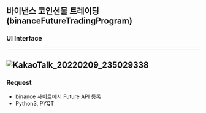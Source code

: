 ##  바이낸스 코인선물 트레이딩 (binanceFutureTradingProgram)


### UI Interface
----
![KakaoTalk_20220209_235029338](https://user-images.githubusercontent.com/40832965/153558802-e102a735-e89e-4f79-bb4d-29ef26cee503.png)
----

### Request
- binance 사이트에서 Future API 등록
- Python3, PYQT



